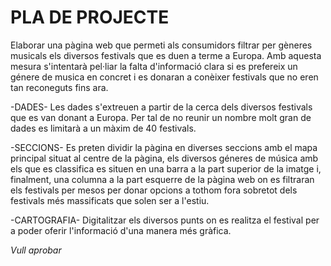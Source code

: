 # PLA DE PROJECTE
Elaborar una pàgina web que permeti als consumidors filtrar per gèneres musicals els diversos festivals que es duen a terme a Europa. Amb aquesta mesura s'intentarà pel·liar la falta d'informació clara si es prefereix un génere de musica en concret i es donaran a conèixer festivals que no eren tan reconeguts fins ara. 

-DADES-
Les dades s'extreuen a partir de la cerca dels diversos festivals que es van donant a Europa. Per tal de no reunir un nombre molt gran de dades es limitarà a un màxim de 40 festivals.

-SECCIONS-
Es preten dividir la pàgina en diverses seccions amb el mapa principal situat al centre de la pàgina, els diversos géneres de música amb els que es classifica es situen en una barra a la part superior de la imatge i, finalment, una columna a la part esquerre de la pàgina web on es filtraran els festivals per mesos per donar opcions a tothom fora sobretot dels festivals més massificats que solen ser a l'estiu.

-CARTOGRAFIA-
Digitalitzar els diversos punts on es realitza el festival per a poder oferir l'informació d'una manera més gràfica.

*Vull aprobar*